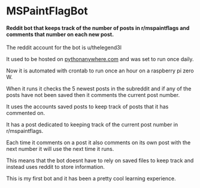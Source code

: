 # MSPaintFlagBot
#### Reddit bot that keeps track of the number of posts in r/mspaintflags and comments that number on each new post.

The reddit account for the bot is u/thelegend3l

It used to be hosted on [pythonanywhere.com](https://www.pythonanywhere.com "pythonanywhere.com") and was set to run once daily.

Now it is automated with crontab to run once an hour on a raspberry pi zero W.

When it runs it checks the 5 newest posts in the subreddit and if any of the posts have not been saved then it comments the current post number.

It uses the accounts saved posts to keep track of posts that it has commented on.

It has a post dedicated to keeping track of the current post number in r/mspaintflags.

Each time it comments on a post it also comments on its own post with the next number it will use the next time it runs.

This means that the bot doesnt have to rely on saved files to keep track and instead uses reddit to store information.

This is my first bot and it has been a pretty cool learning experience.